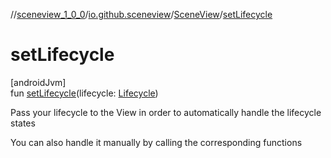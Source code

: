 //[sceneview_1_0_0](../../../index.md)/[io.github.sceneview](../index.md)/[SceneView](index.md)/[setLifecycle](set-lifecycle.md)

# setLifecycle

[androidJvm]\
fun [setLifecycle](set-lifecycle.md)(lifecycle: [Lifecycle](https://developer.android.com/reference/kotlin/androidx/lifecycle/Lifecycle.html))

Pass your lifecycle to the View in order to automatically handle the lifecycle states

You can also handle it manually by calling the corresponding functions
